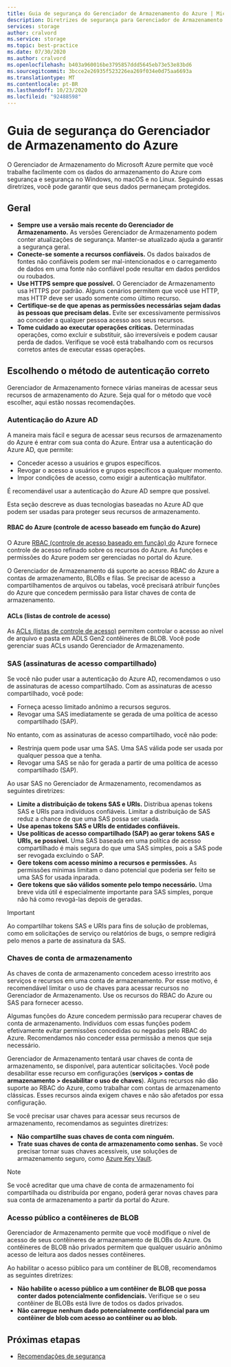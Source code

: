 ```yaml
---
title: Guia de segurança do Gerenciador de Armazenamento do Azure | Microsoft Docs
description: Diretrizes de segurança para Gerenciador de Armazenamento do Azure
services: storage
author: cralvord
ms.service: storage
ms.topic: best-practice
ms.date: 07/30/2020
ms.author: cralvord
ms.openlocfilehash: b403a960016be3795857ddd5645eb73e53e83bd6
ms.sourcegitcommit: 3bcce2e26935f523226ea269f034e0d75aa6693a
ms.translationtype: MT
ms.contentlocale: pt-BR
ms.lasthandoff: 10/23/2020
ms.locfileid: "92488598"
---
```

# <a name="azure-storage-explorer-security-guide"></a>Guia de segurança do Gerenciador de Armazenamento do Azure

O Gerenciador de Armazenamento do Microsoft Azure permite que você trabalhe facilmente com os dados do armazenamento do Azure com segurança e segurança no Windows, no macOS e no Linux. Seguindo essas diretrizes, você pode garantir que seus dados permaneçam protegidos.

## <a name="general"></a>Geral

- **Sempre use a versão mais recente do Gerenciador de Armazenamento.** As versões Gerenciador de Armazenamento podem conter atualizações de segurança. Manter-se atualizado ajuda a garantir a segurança geral.
- **Conecte-se somente a recursos confiáveis.** Os dados baixados de fontes não confiáveis podem ser mal-intencionados e o carregamento de dados em uma fonte não confiável pode resultar em dados perdidos ou roubados.
- **Use HTTPS sempre que possível.** O Gerenciador de Armazenamento usa HTTPS por padrão. Alguns cenários permitem que você use HTTP, mas HTTP deve ser usado somente como último recurso.
- **Certifique-se de que apenas as permissões necessárias sejam dadas às pessoas que precisam delas.** Evite ser excessivamente permissivos ao conceder a qualquer pessoa acesso aos seus recursos.
- **Tome cuidado ao executar operações críticas.** Determinadas operações, como excluir e substituir, são irreversíveis e podem causar perda de dados. Verifique se você está trabalhando com os recursos corretos antes de executar essas operações.

## <a name="choosing-the-right-authentication-method"></a>Escolhendo o método de autenticação correto

Gerenciador de Armazenamento fornece várias maneiras de acessar seus recursos de armazenamento do Azure. Seja qual for o método que você escolher, aqui estão nossas recomendações.

### <a name="azure-ad-authentication"></a>Autenticação do Azure AD

A maneira mais fácil e segura de acessar seus recursos de armazenamento do Azure é entrar com sua conta do Azure. Entrar usa a autenticação do Azure AD, que permite:

- Conceder acesso a usuários e grupos específicos.
- Revogar o acesso a usuários e grupos específicos a qualquer momento.
- Impor condições de acesso, como exigir a autenticação multifator.

É recomendável usar a autenticação do Azure AD sempre que possível.

Esta seção descreve as duas tecnologias baseadas no Azure AD que podem ser usadas para proteger seus recursos de armazenamento.

#### <a name="azure-role-based-access-control-azure-rbac"></a>RBAC do Azure (controle de acesso baseado em função do Azure)

O Azure [RBAC (controle de acesso baseado em função) do](/azure/role-based-access-control/overview) Azure fornece controle de acesso refinado sobre os recursos do Azure. As funções e permissões do Azure podem ser gerenciadas no portal do Azure.

O Gerenciador de Armazenamento dá suporte ao acesso RBAC do Azure a contas de armazenamento, BLOBs e filas. Se precisar de acesso a compartilhamentos de arquivos ou tabelas, você precisará atribuir funções do Azure que concedem permissão para listar chaves de conta de armazenamento.

#### <a name="access-control-lists-acls"></a>ACLs (listas de controle de acesso)

As [ACLs (listas de controle de acesso)](/azure/storage/blobs/data-lake-storage-access-control) permitem controlar o acesso ao nível de arquivo e pasta em ADLS Gen2 contêineres de BLOB. Você pode gerenciar suas ACLs usando Gerenciador de Armazenamento.

### <a name="shared-access-signatures-sas"></a>SAS (assinaturas de acesso compartilhado)

Se você não puder usar a autenticação do Azure AD, recomendamos o uso de assinaturas de acesso compartilhado. Com as assinaturas de acesso compartilhado, você pode:

- Forneça acesso limitado anônimo a recursos seguros.
- Revogar uma SAS imediatamente se gerada de uma política de acesso compartilhado (SAP).

No entanto, com as assinaturas de acesso compartilhado, você não pode:

- Restrinja quem pode usar uma SAS. Uma SAS válida pode ser usada por qualquer pessoa que a tenha.
- Revogar uma SAS se não for gerada a partir de uma política de acesso compartilhado (SAP).

Ao usar SAS no Gerenciador de Armazenamento, recomendamos as seguintes diretrizes:

- **Limite a distribuição de tokens SAS e URIs.** Distribua apenas tokens SAS e URIs para indivíduos confiáveis. Limitar a distribuição de SAS reduz a chance de que uma SAS possa ser usada.
- **Use apenas tokens SAS e URIs de entidades confiáveis.**
- **Use políticas de acesso compartilhado (SAP) ao gerar tokens SAS e URIs, se possível.** Uma SAS baseada em uma política de acesso compartilhado é mais segura do que uma SAS simples, pois a SAS pode ser revogada excluindo o SAP.
- **Gere tokens com acesso mínimo a recursos e permissões.** As permissões mínimas limitam o dano potencial que poderia ser feito se uma SAS for usada inparada.
- **Gere tokens que são válidos somente pelo tempo necessário.** Uma breve vida útil é especialmente importante para SAS simples, porque não há como revogá-las depois de geradas.

> [!IMPORTANT]
> Ao compartilhar tokens SAS e URIs para fins de solução de problemas, como em solicitações de serviço ou relatórios de bugs, o sempre redigirá pelo menos a parte de assinatura da SAS.

### <a name="storage-account-keys"></a>Chaves de conta de armazenamento

As chaves de conta de armazenamento concedem acesso irrestrito aos serviços e recursos em uma conta de armazenamento. Por esse motivo, é recomendável limitar o uso de chaves para acessar recursos no Gerenciador de Armazenamento. Use os recursos do RBAC do Azure ou SAS para fornecer acesso.

Algumas funções do Azure concedem permissão para recuperar chaves de conta de armazenamento. Indivíduos com essas funções podem efetivamente evitar permissões concedidas ou negadas pelo RBAC do Azure. Recomendamos não conceder essa permissão a menos que seja necessário.

Gerenciador de Armazenamento tentará usar chaves de conta de armazenamento, se disponível, para autenticar solicitações. Você pode desabilitar esse recurso em configurações (**serviços > contas de armazenamento > desabilitar o uso de chaves**). Alguns recursos não dão suporte ao RBAC do Azure, como trabalhar com contas de armazenamento clássicas. Esses recursos ainda exigem chaves e não são afetados por essa configuração.

Se você precisar usar chaves para acessar seus recursos de armazenamento, recomendamos as seguintes diretrizes:

- **Não compartilhe suas chaves de conta com ninguém.**
- **Trate suas chaves de conta de armazenamento como senhas.** Se você precisar tornar suas chaves acessíveis, use soluções de armazenamento seguro, como [Azure Key Vault](https://azure.microsoft.com/services/key-vault/).

> [!NOTE]
> Se você acreditar que uma chave de conta de armazenamento foi compartilhada ou distribuída por engano, poderá gerar novas chaves para sua conta de armazenamento a partir da portal do Azure.

### <a name="public-access-to-blob-containers"></a>Acesso público a contêineres de BLOB

Gerenciador de Armazenamento permite que você modifique o nível de acesso de seus contêineres de armazenamento de BLOBs do Azure. Os contêineres de BLOB não privados permitem que qualquer usuário anônimo acesso de leitura aos dados nesses contêineres.

Ao habilitar o acesso público para um contêiner de BLOB, recomendamos as seguintes diretrizes:

- **Não habilite o acesso público a um contêiner de BLOB que possa conter dados potencialmente confidenciais.** Verifique se o seu contêiner de BLOBs está livre de todos os dados privados.
- **Não carregue nenhum dado potencialmente confidencial para um contêiner de blob com acesso ao contêiner ou ao blob.** 

## <a name="next-steps"></a>Próximas etapas

- [Recomendações de segurança](/azure/storage/blobs/security-recommendations)
